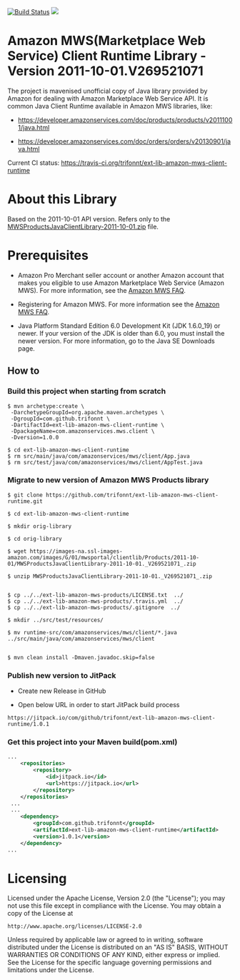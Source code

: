 [![Build Status](https://travis-ci.org/trifonnt/ext-lib-amazon-mws-client-runtime.png?branch=master)](https://travis-ci.org/trifonnt/ext-lib-amazon-mws-client-runtime)
[![](https://jitpack.io/v/trifonnt/ext-lib-amazon-mws-client-runtime.svg)](https://jitpack.io/#trifonnt/ext-lib-amazon-mws-client-runtime)


Amazon MWS(Marketplace Web Service) Client Runtime Library - Version 2011-10-01.V269521071
=============================================================================== 
The project is mavenised unofficial copy of Java library provided by Amazon for dealing with Amazon Marketplace Web Service API.
It is common Java Client Runtime available in Amazon MWS libraries, like:

 - https://developer.amazonservices.com/doc/products/products/v20111001/java.html

 - https://developer.amazonservices.com/doc/orders/orders/v20130901/java.html


Current CI status: https://travis-ci.org/trifonnt/ext-lib-amazon-mws-client-runtime


About this Library
=============================================================================== 

Based on the 2011-10-01 API version.
Refers only to the [MWSProductsJavaClientLibrary-2011-10-01.zip](https://images-na.ssl-images-amazon.com/images/G/01/mwsportal/clientlib/Products/2011-10-01/MWSProductsJavaClientLibrary-2011-10-01._V269521071_.zip) file.


Prerequisites
=============================================================================== 

- Amazon Pro Merchant seller account or another Amazon account that makes you eligible to use Amazon Marketplace Web Service (Amazon MWS). For more information, see the [Amazon MWS FAQ](https://developer.amazonservices.com/gp/mws/faq.html).

- Registering for Amazon MWS. For more information see the [Amazon MWS FAQ](https://developer.amazonservices.com/gp/mws/faq.html).

- Java Platform Standard Edition 6.0 Development Kit (JDK 1.6.0_19) or newer. If your version of the JDK is older than 6.0, you must install the newer version. For more information, go to the Java SE Downloads page. 


## How to

### Build this project when starting from scratch
```shell
$ mvn archetype:create \
 -DarchetypeGroupId=org.apache.maven.archetypes \
 -DgroupId=com.github.trifonnt \
 -DartifactId=ext-lib-amazon-mws-client-runtime \
 -DpackageName=com.amazonservices.mws.client \
 -Dversion=1.0.0

$ cd ext-lib-amazon-mws-client-runtime
$ rm src/main/java/com/amazonservices/mws/client/App.java
$ rm src/test/java/com/amazonservices/mws/client/AppTest.java
```

### Migrate to new version of Amazon MWS Products library
```shell
$ git clone https://github.com/trifonnt/ext-lib-amazon-mws-client-runtime.git

$ cd ext-lib-amazon-mws-client-runtime

$ mkdir orig-library

$ cd orig-library

$ wget https://images-na.ssl-images-amazon.com/images/G/01/mwsportal/clientlib/Products/2011-10-01/MWSProductsJavaClientLibrary-2011-10-01._V269521071_.zip

$ unzip MWSProductsJavaClientLibrary-2011-10-01._V269521071_.zip


$ cp ../../ext-lib-amazon-mws-products/LICENSE.txt  ../
$ cp ../../ext-lib-amazon-mws-products/.travis.yml  ../
$ cp ../../ext-lib-amazon-mws-products/.gitignore  ../

$ mkdir ../src/test/resources/

$ mv runtime-src/com/amazonservices/mws/client/*.java ../src/main/java/com/amazonservices/mws/client


$ mvn clean install -Dmaven.javadoc.skip=false
```

### Publish new version to JitPack

 - Create new Release in GitHub

 - Open below URL in order to start JitPack build process

```shell
https://jitpack.io/com/github/trifonnt/ext-lib-amazon-mws-client-runtime/1.0.1
```

### Get this project into your Maven build(pom.xml)
```xml
...
	<repositories>
		<repository>
		    <id>jitpack.io</id>
		    <url>https://jitpack.io</url>
		</repository>
	</repositories>
 ...
 ...
 	<dependency>
	    <groupId>com.github.trifonnt</groupId>
	    <artifactId>ext-lib-amazon-mws-client-runtime</artifactId>
	    <version>1.0.1</version>
	</dependency>
...
```


Licensing
=============================================================================== 

Licensed under the Apache License, Version 2.0 (the "License");
you may not use this file except in compliance with the License.
You may obtain a copy of the License at

    http://www.apache.org/licenses/LICENSE-2.0

Unless required by applicable law or agreed to in writing, software
distributed under the License is distributed on an "AS IS" BASIS,
WITHOUT WARRANTIES OR CONDITIONS OF ANY KIND, either express or implied.
See the License for the specific language governing permissions and
limitations under the License.
